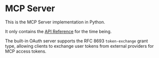 # MCP Server

This is the MCP Server implementation in Python.

It only contains the [API Reference](api.md) for the time being.

The built-in OAuth server supports the RFC 8693 `token-exchange` grant type,
allowing clients to exchange user tokens from external providers for MCP
access tokens.
